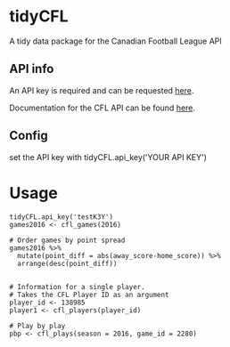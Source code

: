 # tidyCFL
A tidy data package for the Canadian Football League API


## API info
An API key is required and can be requested [here](http://api.cfl.ca/key-request).

Documentation for the CFL API can be found [here](http://api.cfl.ca/docs).

## Config
set the API key with tidyCFL.api_key('YOUR API KEY')

# Usage

```{r}
tidyCFL.api_key('testK3Y')
games2016 <- cfl_games(2016)

# Order games by point spread
games2016 %>%
  mutate(point_diff = abs(away_score-home_score)) %>%
  arrange(desc(point_diff))


# Information for a single player. 
# Takes the CFL Player ID as an argument
player_id <- 138985
player1 <- cfl_players(player_id)

# Play by play
pbp <- cfl_plays(season = 2016, game_id = 2280)

```
